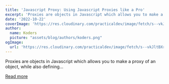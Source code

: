 ```yaml
---
title: 'Javascript Proxy: Using Javascript Proxies like a Pro'
excerpt: 'Proxies are objects in Javascript which allows you to make a proxy of an object, while also defining...'
date: '2022-10-22'
coverImage: 'https://res.cloudinary.com/practicaldev/image/fetch/s--vkJltBXr--/c_imagga_scale,f_auto,fl_progressive,h_420,q_auto,w_1000/https://dev-to-uploads.s3.amazonaws.com/uploads/articles/xi7034jf130tb8jzjzjx.png'
author:
  name: Koders
  picture: "assets/blog/authors/koders.png"
ogImage:
  url: 'https://res.cloudinary.com/practicaldev/image/fetch/s--vkJltBXr--/c_imagga_scale,f_auto,fl_progressive,h_420,q_auto,w_1000/https://dev-to-uploads.s3.amazonaws.com/uploads/articles/xi7034jf130tb8jzjzjx.png'
---
```


Proxies are objects in Javascript which allows you to make a proxy of an object, while also defining...

[Read more](https://dev.to/smpnjn/using-javascript-proxies-like-a-pro-590)
